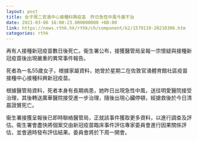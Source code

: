 ```yaml
---
layout: post
title: 女子周二官涌中心接種科興疫苗　昨日急性中風今晨不治
date: 2021-03-06 16:00:23.000000000 +08:00
link: https://news.rthk.hk/rthk/ch/component/k2/1579119-20210306.htm
categories: rthk
---
```


再有人接種新冠疫苗數日後死亡。衞生署公布，接獲醫管局呈報一宗懷疑與接種新冠疫苗後出現嚴重的異常事件報告。

死者為一名55歲女子，根據家屬資料，她曾於星期二在佐敦官涌體育館社區疫苗接種中心接種科興新冠疫苗。

根據醫管局資料，死者本身有長期病患，她昨日出現急性中風，送往明愛醫院接受治理，其後轉送廣華醫院接受進一步治理，隨後出現心臟停頓，經搶救後於今日清晨證實死亡。

衞生署接獲呈報後已即時聯絡醫管局，正就該事件獲取更多資料，以進行調查及評估。衞生署會盡快將個案交由新冠疫苗臨床事件評估專家委員會進行因果關係評估，並會適時發布評估結果。委員會將於下周一開會。
